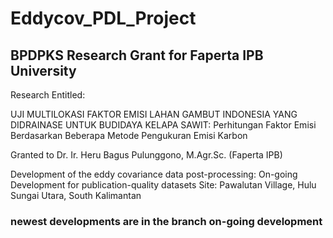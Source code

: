 # Eddycov_PDL_Project
## BPDPKS Research Grant for Faperta IPB University 

Research Entitled: 

UJI MULTILOKASI FAKTOR EMISI LAHAN GAMBUT INDONESIA YANG DIDRAINASE UNTUK BUDIDAYA KELAPA SAWIT:
Perhitungan Faktor Emisi Berdasarkan Beberapa Metode Pengukuran Emisi Karbon

Granted to Dr. Ir. Heru Bagus Pulunggono, M.Agr.Sc. (Faperta IPB)

Development of the eddy covariance data post-processing: On-going Development for publication-quality datasets
Site: Pawalutan Village, Hulu Sungai Utara, South Kalimantan

### newest developments are in the branch on-going development